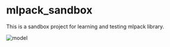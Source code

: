 # mlpack_sandbox
 This is a sandbox project for learning and testing mlpack library. 
 
![model](https://commons.wikimedia.org/wiki/File:Neural_network.svg)
